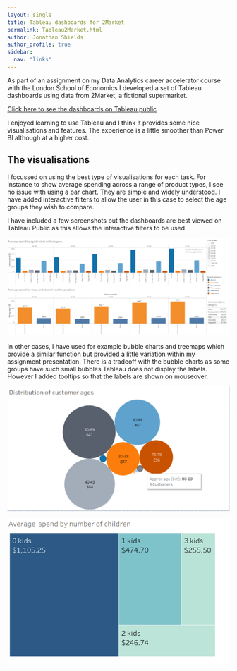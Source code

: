 ```yaml
---
layout: single
title: Tableau dashboards for 2Market
permalink: Tableau2Market.html
author: Jonathan Shields
author_profile: true
sidebar:
  nav: "links"
---
```


As part of an assignment on my Data Analytics career accelerator course with the London School of Economics I developed a set of Tableau dashboards using data from 2Market, a fictional supermarket.

<a href="https://public.tableau.com/views/2Marketprojectdashboard/Dashboardspendbyagecategory?:language=en-US&:sid=&:redirect=auth&:display_count=n&:origin=viz_share_link">
Click here to see the dashboards on Tableau public</a>             

I enjoyed learning to use Tableau and I think it provides some nice visualisations and features.  The experience is a little smoother than Power BI although at a higher cost.

## The visualisations

I focussed on using the best type of visualisations for each task.  For instance to show average spending across a range of product types, I see no issue with using a bar chart. They are simple and widely understood.  I have added interactive filters to allow the user in this case to select the age groups they wish to compare.

I have included a few screenshots but the dashboards are best viewed on Tableau Public as this allows the interactive filters to be used.

![Results](/assets/images/2MarketBar.png)

In other cases, I have used for example bubble charts and treemaps which provide a similar function but provided a little variation within my assignment presentation.
There is a tradeoff with the bubble charts as some groups have such small bubbles Tableau does not display the labels.  However I added tooltips so that the labels are shown on mouseover.

![Results](/assets/images/2MarketBubble.png)

![Results](/assets/images/2MarketTree.png)


